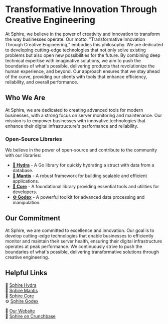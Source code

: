 # Transformative Innovation Through Creative Engineering

At Sphire, we believe in the power of creativity and innovation to transform the way businesses operate. Our motto, "Transformative Innovation Through Creative Engineering," embodies this philosophy. We are dedicated to developing cutting-edge technologies that not only solve existing problems but also open new possibilities for the future. By combining deep technical expertise with imaginative solutions, we aim to push the boundaries of what's possible, delivering products that revolutionize the human experience, and beyond. Our approach ensures that we stay ahead of the curve, providing our clients with tools that enhance efficiency, reliability, and overall performance.

## Who We Are

At Sphire, we are dedicated to creating advanced tools for modern businesses, with a strong focus on server monitoring and maintenance. Our mission is to empower businesses with innovative technologies that enhance their digital infrastructure's performance and reliability.

### Open-Source Libraries

We believe in the power of open-source and contribute to the community with our libraries:

- **[🐙 Hydra](https://github.com/sphireinc/Hydra)** - A Go library for quickly hydrating a struct with data from a database.
- **[🐜 Mantis](https://github.com/sphireinc/Mantis)** - A robust framework for building scalable and efficient applications.
- **[🔧 Core](https://github.com/sphireinc/Core)** - A foundational library providing essential tools and utilities for developers.
- **[⚙️ Godex](https://github.com/sphireinc/Godex)** - A powerful toolkit for advanced data processing and manipulation.

## Our Commitment

At Sphire, we are committed to excellence and innovation. Our goal is to develop cutting-edge technologies that enable businesses to efficiently monitor and maintain their server health, ensuring their digital infrastructure operates at peak performance. We continuously strive to push the boundaries of what's possible, delivering transformative solutions through creative engineering.

## Helpful Links

🐙 [Sphire Hydra](https://github.com/sphireinc/Hydra) <br>
🐜 [Sphire Mantis](https://github.com/sphireinc/Mantis) <br>
🔧 [Sphire Core](https://github.com/sphireinc/Core)  <br>
⚙️ [Sphire Godex](https://github.com/sphireinc/Godex) <br>

🔗 [Our Website](https://sphire.co) <br>
🔗 [Sphire on Crunchbase](https://www.crunchbase.com/organization/sphire) <br>




 

